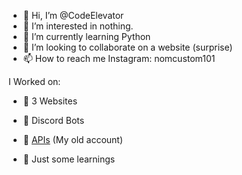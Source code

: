 - 👋 Hi, I’m @CodeElevator
- 👀 I’m interested in nothing.
- 🌱 I’m currently learning Python
- 💞️ I’m looking to collaborate on a website (surprise)
- 📫 How to reach me Instagram: nomcustom101

I Worked on:

- 🧶 3 Websites

- 🤖 Discord Bots

- 👑 [APIs](https://github.com/NomCustom/Game-API) (My old account)

- 📖 Just some learnings
<!---
CodeElevator/CodeElevator is a ✨ special ✨ repository because its `README.md` (this file) appears on your GitHub profile.
You can click the Preview link to take a look at your changes.
--->
